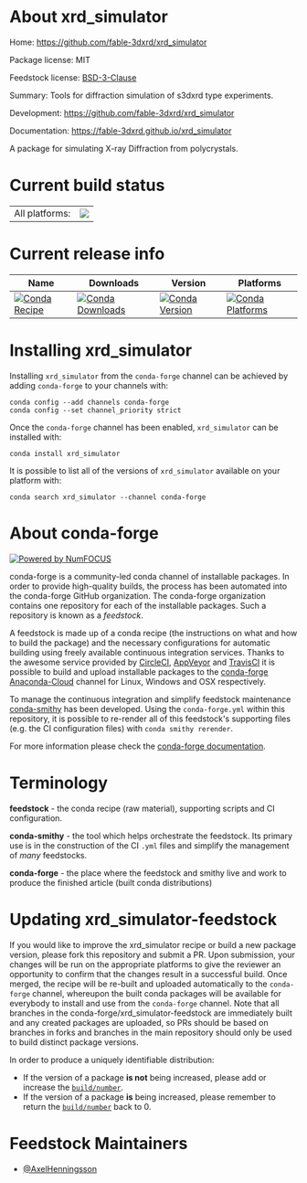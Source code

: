 About xrd_simulator
===================

Home: https://github.com/fable-3dxrd/xrd_simulator

Package license: MIT

Feedstock license: [BSD-3-Clause](https://github.com/conda-forge/xrd_simulator-feedstock/blob/master/LICENSE.txt)

Summary: Tools for diffraction simulation of s3dxrd type experiments.

Development: https://github.com/fable-3dxrd/xrd_simulator

Documentation: https://fable-3dxrd.github.io/xrd_simulator

A package for simulating X-ray Diffraction from polycrystals.


Current build status
====================


<table><tr><td>All platforms:</td>
    <td>
      <a href="https://dev.azure.com/conda-forge/feedstock-builds/_build/latest?definitionId=15019&branchName=master">
        <img src="https://dev.azure.com/conda-forge/feedstock-builds/_apis/build/status/xrd_simulator-feedstock?branchName=master">
      </a>
    </td>
  </tr>
</table>

Current release info
====================

| Name | Downloads | Version | Platforms |
| --- | --- | --- | --- |
| [![Conda Recipe](https://img.shields.io/badge/recipe-xrd_simulator-green.svg)](https://anaconda.org/conda-forge/xrd_simulator) | [![Conda Downloads](https://img.shields.io/conda/dn/conda-forge/xrd_simulator.svg)](https://anaconda.org/conda-forge/xrd_simulator) | [![Conda Version](https://img.shields.io/conda/vn/conda-forge/xrd_simulator.svg)](https://anaconda.org/conda-forge/xrd_simulator) | [![Conda Platforms](https://img.shields.io/conda/pn/conda-forge/xrd_simulator.svg)](https://anaconda.org/conda-forge/xrd_simulator) |

Installing xrd_simulator
========================

Installing `xrd_simulator` from the `conda-forge` channel can be achieved by adding `conda-forge` to your channels with:

```
conda config --add channels conda-forge
conda config --set channel_priority strict
```

Once the `conda-forge` channel has been enabled, `xrd_simulator` can be installed with:

```
conda install xrd_simulator
```

It is possible to list all of the versions of `xrd_simulator` available on your platform with:

```
conda search xrd_simulator --channel conda-forge
```


About conda-forge
=================

[![Powered by
NumFOCUS](https://img.shields.io/badge/powered%20by-NumFOCUS-orange.svg?style=flat&colorA=E1523D&colorB=007D8A)](https://numfocus.org)

conda-forge is a community-led conda channel of installable packages.
In order to provide high-quality builds, the process has been automated into the
conda-forge GitHub organization. The conda-forge organization contains one repository
for each of the installable packages. Such a repository is known as a *feedstock*.

A feedstock is made up of a conda recipe (the instructions on what and how to build
the package) and the necessary configurations for automatic building using freely
available continuous integration services. Thanks to the awesome service provided by
[CircleCI](https://circleci.com/), [AppVeyor](https://www.appveyor.com/)
and [TravisCI](https://travis-ci.com/) it is possible to build and upload installable
packages to the [conda-forge](https://anaconda.org/conda-forge)
[Anaconda-Cloud](https://anaconda.org/) channel for Linux, Windows and OSX respectively.

To manage the continuous integration and simplify feedstock maintenance
[conda-smithy](https://github.com/conda-forge/conda-smithy) has been developed.
Using the ``conda-forge.yml`` within this repository, it is possible to re-render all of
this feedstock's supporting files (e.g. the CI configuration files) with ``conda smithy rerender``.

For more information please check the [conda-forge documentation](https://conda-forge.org/docs/).

Terminology
===========

**feedstock** - the conda recipe (raw material), supporting scripts and CI configuration.

**conda-smithy** - the tool which helps orchestrate the feedstock.
                   Its primary use is in the construction of the CI ``.yml`` files
                   and simplify the management of *many* feedstocks.

**conda-forge** - the place where the feedstock and smithy live and work to
                  produce the finished article (built conda distributions)


Updating xrd_simulator-feedstock
================================

If you would like to improve the xrd_simulator recipe or build a new
package version, please fork this repository and submit a PR. Upon submission,
your changes will be run on the appropriate platforms to give the reviewer an
opportunity to confirm that the changes result in a successful build. Once
merged, the recipe will be re-built and uploaded automatically to the
`conda-forge` channel, whereupon the built conda packages will be available for
everybody to install and use from the `conda-forge` channel.
Note that all branches in the conda-forge/xrd_simulator-feedstock are
immediately built and any created packages are uploaded, so PRs should be based
on branches in forks and branches in the main repository should only be used to
build distinct package versions.

In order to produce a uniquely identifiable distribution:
 * If the version of a package **is not** being increased, please add or increase
   the [``build/number``](https://docs.conda.io/projects/conda-build/en/latest/resources/define-metadata.html#build-number-and-string).
 * If the version of a package **is** being increased, please remember to return
   the [``build/number``](https://docs.conda.io/projects/conda-build/en/latest/resources/define-metadata.html#build-number-and-string)
   back to 0.

Feedstock Maintainers
=====================

* [@AxelHenningsson](https://github.com/AxelHenningsson/)


